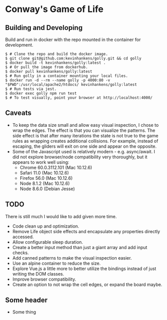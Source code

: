 # Conway's Game of Life

## Building and Developing

Build and run in docker with the repo mounted in the container for development.

  ```
  $ # Clone the repo and build the docker image.
  $ git clone git@github.com:kevinhankens/golly.git && cd golly
  $ docker build -t kevinhankens/golly:latest .
  $ # Or pull the image from dockerhub.
  $ docker pull kevinhankens/golly:latest
  $ # Run golly in a container mounting your local files.
  $ docker run -d --rm --name golly -p 4000:80 -v "$PWD":/usr/local/apache2/htdocs/ kevinhankens/golly:latest
  $ # Run tests via jest.
  $ docker exec golly npm run test
  $ # To test visually, point your browser at http://localhost:4000/
  ```

## Caveats

- To keep the data size small and allow easy visual inspection, I chose to wrap the edges. The effect is that you can visualize the patterns. The side effect is that after many iterations the state is not true to the game rules as wrapping creates additional collisions. For example, instead of escaping, the gliders will exit on one side and appear on the opposite.
- Some of the Javascript used is relatively modern - e.g. async/await. I did not explore browser/node compatibility very thoroughly, but it appears to work well using:
  - Chrome 60.0.3112.101 (Mac 10.12.6)
  - Safari 11.0 (Mac 10.12.6)
  - Firefox 56.0 (Mac 10.12.6)
  - Node 8.1.2 (Mac 10.12.6)
  - Node 8.6.0 (Debian Jesse)

## TODO

There is still much I would like to add given more time.

- Code clean up and optimization.
- Remove Life object side effects and encapsulate any properties directly accessed.
- Allow configurable sleep duration.
- Create a better input method than just a giant array and add input checks.
- Add canned patterns to make the visual inspection easier.
- Use an alpine container to reduce the size.
- Explore Vue.js a little more to better utilize the bindings instead of just writing the DOM classes.
- Improve browser compatibility.
- Create an option to not wrap the cell edges, or expand the board maybe.

## Some header
- Some thing
